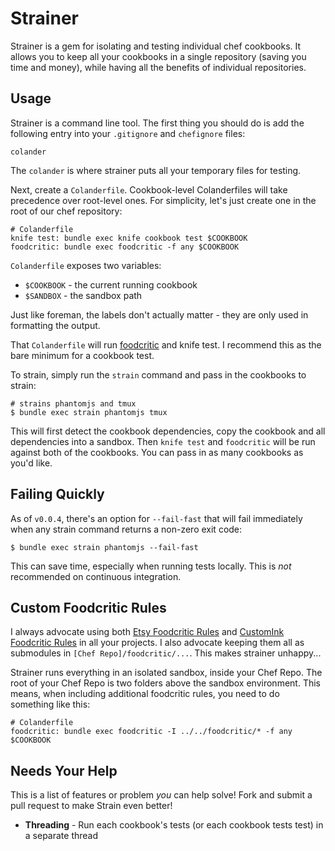 # Strainer

Strainer is a gem for isolating and testing individual chef cookbooks. It allows you to keep all your cookbooks in a single repository (saving you time and money), while having all the benefits of individual repositories.

Usage
-----
Strainer is a command line tool. The first thing you should do is add the following entry into your `.gitignore` and `chefignore` files:

    colander

The `colander` is where strainer puts all your temporary files for testing.

Next, create a `Colanderfile`. Cookbook-level Colanderfiles will take precedence over root-level ones. For simplicity, let's just create one in the root of our chef repository:

    # Colanderfile
    knife test: bundle exec knife cookbook test $COOKBOOK
    foodcritic: bundle exec foodcritic -f any $COOKBOOK

`Colanderfile` exposes two variables:

- `$COOKBOOK` - the current running cookbook
- `$SANDBOX` - the sandbox path

Just like foreman, the labels don't actually matter - they are only used in formatting the output.

That `Colanderfile` will run [foodcritic](https://github.com/acrmp/foodcritic) and knife test. I recommend this as the bare minimum for a cookbook test.

To strain, simply run the `strain` command and pass in the cookbooks to strain:

    # strains phantomjs and tmux
    $ bundle exec strain phantomjs tmux

This will first detect the cookbook dependencies, copy the cookbook and all dependencies into a sandbox. Then `knife test` and `foodcritic` will be run against both of the cookbooks. You can pass in as many cookbooks as you'd like.

Failing Quickly
---------------
As of `v0.0.4`, there's an option for `--fail-fast` that will fail immediately when any strain command returns a non-zero exit code:

    $ bundle exec strain phantomjs --fail-fast

This can save time, especially when running tests locally. This is *not* recommended on continuous integration.

Custom Foodcritic Rules
-----------------------
I always advocate using both [Etsy Foodcritic Rules](https://github.com/etsy/foodcritic-rules) and [CustomInk Foodcritic Rules](https://github.com/customink/foodcritic-rules) in all your projects. I also advocate keeping them all as submodules in `[Chef Repo]/foodcritic/...`. This makes strainer unhappy...

Strainer runs everything in an isolated sandbox, inside your Chef Repo. The root of your Chef Repo is two folders above the sandbox environment. This means, when including additional foodcritic rules, you need to do something like this:

    # Colanderfile
    foodcritic: bundle exec foodcritic -I ../../foodcritic/* -f any $COOKBOOK

Needs Your Help
---------------
This is a list of features or problem *you* can help solve! Fork and submit a pull request to make Strain even better!

- **Threading** - Run each cookbook's tests (or each cookbook tests test) in a separate thread
